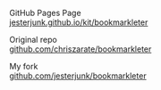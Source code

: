 GitHub Pages Page<br>[jesterjunk.github.io/kit/bookmarkleter](https://jesterjunk.github.io/kit/bookmarkleter "https://jesterjunk.github.io/kit/bookmarkleter")

Original repo<br>[github.com/chriszarate/bookmarkleter](https://github.com/chriszarate/bookmarkleter "https://github.com/chriszarate/bookmarkleter")

My fork<br>[github.com/jesterjunk/bookmarkleter](https://github.com/jesterjunk/bookmarkleter "https://github.com/jesterjunk/bookmarkleter")

